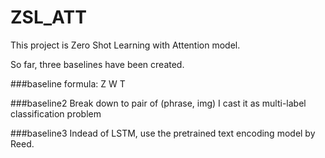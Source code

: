 # ZSL_ATT

This project is Zero Shot Learning with Attention model. 


So far, three baselines have been created. 

###baseline 
formula:  Z W T

###baseline2
Break down to pair of (phrase, img) 
I cast it as multi-label classification problem

###baseline3
Indead of LSTM, use the pretrained text encoding model by Reed. 

